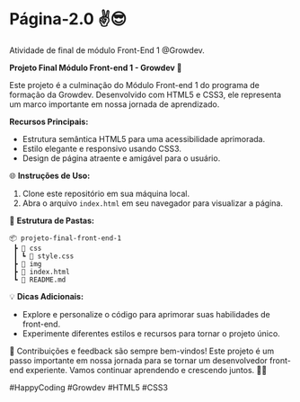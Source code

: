 # Página-2.0 ✌😎
Atividade de final de módulo Front-End 1 @Growdev.

**Projeto Final Módulo Front-end 1 - Growdev 🚀**

Este projeto é a culminação do Módulo Front-end 1 do programa de formação da Growdev. Desenvolvido com HTML5 e CSS3, ele representa um marco importante em nossa jornada de aprendizado.

**Recursos Principais:**
- Estrutura semântica HTML5 para uma acessibilidade aprimorada.
- Estilo elegante e responsivo usando CSS3.
- Design de página atraente e amigável para o usuário.

🌐 **Instruções de Uso:**
1. Clone este repositório em sua máquina local.
2. Abra o arquivo `index.html` em seu navegador para visualizar a página.

📂 **Estrutura de Pastas:**
```
📦 projeto-final-front-end-1
 ┣ 📂 css
 ┃ ┗ 📜 style.css
 ┣ 📂 img
 ┣ 📜 index.html
 ┗ 📜 README.md
```

💡 **Dicas Adicionais:**
- Explore e personalize o código para aprimorar suas habilidades de front-end.
- Experimente diferentes estilos e recursos para tornar o projeto único.

🤝 Contribuições e feedback são sempre bem-vindos! Este projeto é um passo importante em nossa jornada para se tornar um desenvolvedor front-end experiente. Vamos continuar aprendendo e crescendo juntos. 🌱💪

#HappyCoding #Growdev #HTML5 #CSS3
